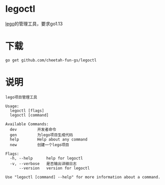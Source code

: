 # legoctl

[lego](https://github.com/cheetah-fun-gs/lego)的管理工具，要求go1.13

# 下载
```bash
go get github.com/cheetah-fun-gs/legoctl
```

# 说明
```
lego项目管理工具

Usage:
  legoctl [flags]
  legoctl [command]

Available Commands:
  dev         开发者命令
  gen         为lego项目生成代码
  help        Help about any command
  new         创建一个lego项目

Flags:
  -h, --help      help for legoctl
  -v, --verbose   是否输出详细日志
      --version   version for legoctl

Use "legoctl [command] --help" for more information about a command.
```
